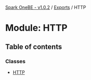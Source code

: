 [Spark OneBE - v1.0.2](../README.md) / [Exports](../modules.md) / HTTP

# Module: HTTP

## Table of contents

### Classes

- [HTTP](../classes/HTTP.HTTP-1.md)

